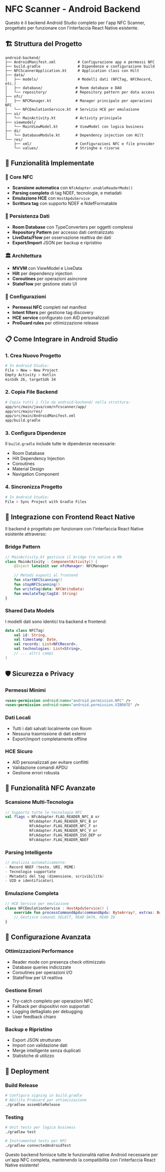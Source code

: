 # NFC Scanner - Android Backend

Questo è il backend Android Studio completo per l'app NFC Scanner, progettato per funzionare con l'interfaccia React Native esistente.

## 🏗️ Struttura del Progetto

```
android-backend/
├── AndroidManifest.xml          # Configurazione app e permessi NFC
├── build.gradle                 # Dipendenze e configurazione build
├── NFCScannerApplication.kt     # Application class con Hilt
├── data/
│   ├── models/                  # Modelli dati (NFCTag, NFCRecord, etc.)
│   ├── database/               # Room database e DAO
│   └── repository/             # Repository pattern per data access
├── nfc/
│   ├── NFCManager.kt           # Manager principale per operazioni NFC
│   └── NFCEmulationService.kt  # Servizio HCE per emulazione
├── ui/
│   └── MainActivity.kt         # Activity principale
├── viewmodel/
│   └── MainViewModel.kt        # ViewModel con logica business
├── di/
│   └── DatabaseModule.kt       # Dependency injection con Hilt
└── res/
    ├── xml/                    # Configurazioni NFC e file provider
    └── values/                 # Stringhe e risorse
```

## 🚀 Funzionalità Implementate

### **📱 Core NFC**
- **Scansione automatica** con `NfcAdapter.enableReaderMode()`
- **Parsing completo** di tag NDEF, tecnologie, e metadati
- **Emulazione HCE** con `HostApduService`
- **Scrittura tag** con supporto NDEF e NdefFormatable

### **💾 Persistenza Dati**
- **Room Database** con TypeConverters per oggetti complessi
- **Repository Pattern** per accesso dati centralizzato
- **LiveData/Flow** per osservazione reattiva dei dati
- **Export/Import** JSON per backup e ripristino

### **🏛️ Architettura**
- **MVVM** con ViewModel e LiveData
- **Hilt** per dependency injection
- **Coroutines** per operazioni asincrone
- **StateFlow** per gestione stato UI

### **🔧 Configurazioni**
- **Permessi NFC** completi nel manifest
- **Intent filters** per gestione tag discovery
- **HCE service** configurato con AID personalizzati
- **ProGuard rules** per ottimizzazione release

## 📋 Come Integrare in Android Studio

### **1. Crea Nuovo Progetto**
```bash
# In Android Studio:
File > New > New Project
Empty Activity > Kotlin
minSdk 26, targetSdk 34
```

### **2. Copia File Backend**
```bash
# Copia tutti i file da android-backend/ nella struttura:
app/src/main/java/com/nfcscanner/app/
app/src/main/res/
app/src/main/AndroidManifest.xml
app/build.gradle
```

### **3. Configura Dipendenze**
Il `build.gradle` include tutte le dipendenze necessarie:
- Room Database
- Hilt Dependency Injection
- Coroutines
- Material Design
- Navigation Component

### **4. Sincronizza Progetto**
```bash
# In Android Studio:
File > Sync Project with Gradle Files
```

## 🔌 Integrazione con Frontend React Native

Il backend è progettato per funzionare con l'interfaccia React Native esistente attraverso:

### **Bridge Pattern**
```kotlin
// MainActivity.kt gestisce il bridge tra native e RN
class MainActivity : ComponentActivity() {
    @Inject lateinit var nfcManager: NFCManager
    
    // Metodi esposti al frontend
    fun startNFCScanning()
    fun stopNFCScanning()
    fun writeTag(data: NFCWriteData)
    fun emulateTag(tagId: String)
}
```

### **Shared Data Models**
I modelli dati sono identici tra backend e frontend:
```kotlin
data class NFCTag(
    val id: String,
    val timestamp: Date,
    val records: List<NFCRecord>,
    val technologies: List<String>,
    // ... altri campi
)
```

## 🛡️ Sicurezza e Privacy

### **Permessi Minimi**
```xml
<uses-permission android:name="android.permission.NFC" />
<uses-permission android:name="android.permission.VIBRATE" />
```

### **Dati Locali**
- Tutti i dati salvati localmente con Room
- Nessuna trasmissione di dati esterni
- Export/import completamente offline

### **HCE Sicuro**
- AID personalizzati per evitare conflitti
- Validazione comandi APDU
- Gestione errori robusta

## 📱 Funzionalità NFC Avanzate

### **Scansione Multi-Tecnologia**
```kotlin
// Supporta tutte le tecnologie NFC
val flags = NfcAdapter.FLAG_READER_NFC_A or
           NfcAdapter.FLAG_READER_NFC_B or
           NfcAdapter.FLAG_READER_NFC_F or
           NfcAdapter.FLAG_READER_NFC_V or
           NfcAdapter.FLAG_READER_ISO_DEP or
           NfcAdapter.FLAG_READER_NDEF
```

### **Parsing Intelligente**
```kotlin
// Analizza automaticamente:
- Record NDEF (testo, URI, MIME)
- Tecnologie supportate
- Metadati del tag (dimensione, scrivibilità)
- UID e identificatori
```

### **Emulazione Completa**
```kotlin
// HCE Service per emulazione
class NFCEmulationService : HostApduService() {
    override fun processCommandApdu(commandApdu: ByteArray?, extras: Bundle?): ByteArray
    // Gestisce comandi SELECT, READ DATA, READ ID
}
```

## 🔧 Configurazione Avanzata

### **Ottimizzazioni Performance**
- Reader mode con presenza check ottimizzato
- Database queries indicizzate
- Coroutines per operazioni I/O
- StateFlow per UI reattiva

### **Gestione Errori**
- Try-catch completo per operazioni NFC
- Fallback per dispositivi non supportati
- Logging dettagliato per debugging
- User feedback chiaro

### **Backup e Ripristino**
- Export JSON strutturato
- Import con validazione dati
- Merge intelligente senza duplicati
- Statistiche di utilizzo

## 🚀 Deployment

### **Build Release**
```bash
# Configura signing in build.gradle
# Abilita ProGuard per ottimizzazione
./gradlew assembleRelease
```

### **Testing**
```bash
# Unit tests per logica business
./gradlew test

# Instrumented tests per NFC
./gradlew connectedAndroidTest
```

Questo backend fornisce tutte le funzionalità native Android necessarie per un'app NFC completa, mantenendo la compatibilità con l'interfaccia React Native esistente!